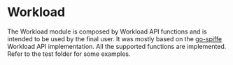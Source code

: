 <!--
(C) Copyright 2020-2021 Hewlett Packard Enterprise Development LP

 

Licensed under the Apache License, Version 2.0 (the "License"); you may
not use this file except in compliance with the License. You may obtain
a copy of the License at

 

    http://www.apache.org/licenses/LICENSE-2.0

 

Unless required by applicable law or agreed to in writing, software
distributed under the License is distributed on an "AS IS" BASIS, WITHOUT
WARRANTIES OR CONDITIONS OF ANY KIND, either express or implied. See the
License for the specific language governing permissions and limitations
under the License.

-->


# Workload

The Workload module is composed by Workload API functions and is intended to be used by the final user. It was mostly based on the [go-spiffe](https://github.com/spiffe/go-spiffe) Workload API implementation. All the supported functions are implemented. Refer to the test folder for some examples.
